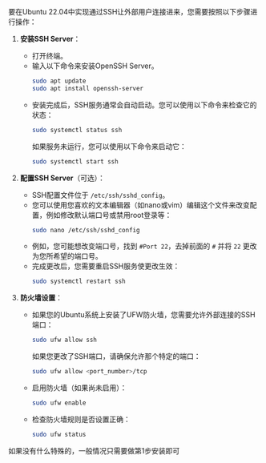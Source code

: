 要在Ubuntu 22.04中实现通过SSH让外部用户连接进来，您需要按照以下步骤进行操作：

1. **安装SSH Server**：
   - 打开终端。
   - 输入以下命令来安装OpenSSH Server。
     ```bash
     sudo apt update
     sudo apt install openssh-server
     ```
   - 安装完成后，SSH服务通常会自动启动。您可以使用以下命令来检查它的状态：
     ```bash
     sudo systemctl status ssh
     ```
     如果服务未运行，您可以使用以下命令来启动它：
     ```bash
     sudo systemctl start ssh
     ```

2. **配置SSH Server**（可选）：
   - SSH配置文件位于 `/etc/ssh/sshd_config`。
   - 您可以使用您喜欢的文本编辑器（如nano或vim）编辑这个文件来改变配置，例如修改默认端口号或禁用root登录等：
     ```bash
     sudo nano /etc/ssh/sshd_config
     ```
   - 例如，您可能想改变端口号，找到 `#Port 22`，去掉前面的 `#` 并将 `22` 更改为您所希望的端口号。
   - 完成更改后，您需要重启SSH服务使更改生效：
     ```bash
     sudo systemctl restart ssh
     ```

3. **防火墙设置**：
   - 如果您的Ubuntu系统上安装了UFW防火墙，您需要允许外部连接的SSH端口：
     ```bash
     sudo ufw allow ssh
     ```
     如果您更改了SSH端口，请确保允许那个特定的端口：
     ```bash
     sudo ufw allow <port_number>/tcp
     ```
   - 启用防火墙（如果尚未启用）：
     ```bash
     sudo ufw enable
     ```
   - 检查防火墙规则是否设置正确：
     ```bash
     sudo ufw status
     ```

如果没有什么特殊的，一般情况只需要做第1步安装即可
